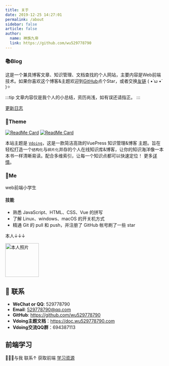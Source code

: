 ```yaml
---
title: 关于
date: 2019-12-25 14:27:01
permalink: /about
sidebar: false
article: false
author: 
  name: 神族九帝
  link: https://github.com/wu529778790
---
```


### 📚Blog
这是一个兼具博客文章、知识管理、文档查找的个人网站，主要内容是Web前端技术。如果你喜欢这个博客&主题欢迎到[GitHub](https://github.com/wu529778790/vuepress-theme-vdoing)点个Star，或者交换[友链](/friends/) ( •̀ ω •́ )✧

:::tip
文章内容仅是我个人的小总结，资历尚浅，如有误还请指正。
:::

[更新日志](https://github.com/wu529778790/vuepress-theme-vdoing/commits/master)

### 🎨Theme

[<img src="https://github-readme-stats.vercel.app/api/pin/?username=wu529778790&amp;repo=vuepress-theme-vdoing" alt="ReadMe Card" class="no-zoom">](https://github.com/wu529778790/vuepress-theme-vdoing)
[<img src="https://github-readme-stats.vercel.app/api/pin/?username=wu529778790&amp;repo=vuepress-theme-vdoing-doc" alt="ReadMe Card" class="no-zoom">](https://doc.wu529778790.com/)

本站主题是 [`Vdoing`](https://github.com/wu529778790/vuepress-theme-vdoing)，这是一款简洁高效的VuePress 知识管理&博客 主题。旨在轻松打造一个`结构化`与`碎片化`并存的个人在线知识库&博客，让你的知识海洋像一本本书一样清晰易读。配合多维索引，让每一个知识点都可以快速定位！ 更多[详情](https://github.com/wu529778790/vuepress-theme-vdoing)。

<!-- <a href="https://github.com/wu529778790/vuepress-theme-vdoing" target="_blank"><img src='https://img.shields.io/github/stars/wu529778790/vuepress-theme-vdoing' alt='GitHub stars' class="no-zoom"></a>
<a href="https://github.com/wu529778790/vuepress-theme-vdoing" target="_blank"><img src='https://img.shields.io/github/forks/wu529778790/vuepress-theme-vdoing' alt='GitHub forks' class="no-zoom"></a> -->


### 🐼Me
web前端小学生

#### 技能
* 熟悉 JavaScript、HTML、CSS、Vue 的拼写
* 了解 Linux、windows、macOS 的开关机方式
* 精通 Git 的 pull 和 push，并注册了 GitHub 帐号刷了一些 star

本人↓↓↓

<img src='https://cdn.jsdelivr.net/gh/wu529778790/image_store/blog/20200103123203.jpg' alt='本人照片' style="width:106px;">


## :email: 联系

- **WeChat or QQ**: <a :href="qqUrl" class='qq'>529778790</a>
- **Email**:  <a href="mailto:529778790@qq.com">529778790@qq.com</a>
- **GitHub**: <https://github.com/wu529778790>
- **Vdoing主题文档**：<https://doc.wu529778790.com>
- **Vdoing交流QQ群**：694387113

## 前端学习
🎉🎉✨与我 <a :href="qqUrl">联系↑</a> 获取前端 [学习资源](https://github.com/wu529778790/blog-gitalk-comment/wiki/Front-end-Study)




<script>
  export default {
    data(){
      return {
        qqUrl: 'tencent://message/?uin=529778790&Site=&Menu=yes'
      }
    },
    mounted(){
      const flag =  navigator.userAgent.match(/(phone|pad|pod|iPhone|iPod|ios|iPad|Android|Mobile|BlackBerry|IEMobile|MQQBrowser|JUC|Fennec|wOSBrowser|BrowserNG|WebOS|Symbian|Windows Phone)/i);
      if(flag){
        this.qqUrl = 'mqqwpa://im/chat?chat_type=wpa&uin=529778790&version=1&src_type=web&web_src=oicqzone.com'
      }
    }
  }
</script>
